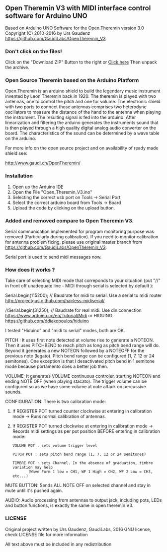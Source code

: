## Open Theremin V3 with MIDI interface control software for Arduino UNO 

Based on Arduino UNO Software for the Open.Theremin version 3.0  Copyright (C) 2010-2016 by Urs Gaudenz
https://github.com/GaudiLabs/OpenTheremin_V3

### Don't click on the files!
Click on the "Download ZIP" Button to the right or [Click here](https://github.com/GaudiLabs/OpenTheremin_V3/archive/master.zip) 
Then unpack the archive.

### Open Source Theremin based on the Arduino Platform

Open.Theremin is an arduino shield to build the legendary music instrument invented by Leon Theremin back in 1920. The theremin is played with two antennas, one to control the pitch and one for volume. The electronic shield with two ports to connect those antennas comprises two heterodyne oscillators to measure the distance of the hand to the antenna when playing the instrument. The resulting signal is fed into the arduino. After linearization and filtering the arduino generates the instruments sound that is then played through a high quality digital analog audio converter on the board. The characteristics of the sound can be determined by a wave table on the arduino.

For more info on the open source project and on availability of ready made shield see:

http://www.gaudi.ch/OpenTheremin/

### Installation
1. Open up the Arduino IDE
2. Open the File "Open_Theremin_V3.ino"
3. Selecting the correct usb port on Tools -> Serial Port
4. Select the correct arduino board from Tools -> Board
5. Upload the code by clicking on the upload button.

### Added and removed compare to Open Theremin V3. 
Serial communication implemented for program monitoring purpose was removed (Particularly during calibration).
If you need to monitor calibration for antenna problem fixing, please use original master branch from 
https://github.com/GaudiLabs/OpenTheremin_V3. 

Serial port is used to send midi messages now. 

### How does it works ? 

Take care of selecting MIDI mode that correponds to your cituation 
	(put "//" in front off unadequate line - MIDI through serial is selected by default ):

  Serial.begin(115200); // Baudrate for midi to serial. Use a serial to midi router 
  	http://projectgus.github.com/hairless-midiserial/
  
  //Serial.begin(31250); // Baudrate for real midi. Use din connection 
  	https://www.arduino.cc/en/Tutorial/Midi or HIDUINO https://github.com/ddiakopoulos/hiduino

I tested "Hiduino" and "midi to serial" modes, both are OK.



PITCH : 
It uses first note detected at volume rise to generate a NOTEON. 
Then it uses PITCHBEND to reach pitch as long as pitch bend range will do. 
Beyond it generates a new NOTEON  followed by a NOTEOFF for the previous note (legato). 
Pitch bend range can be configured (1, 7, 12 or 24 semitones).
One exception is that I desactivated pitch bend in 1 semitone mode because portamento does a better job then. 

VOLUME: 
It generates VOLUME continuous controler, starting NOTEON and ending NOTE OFF (when playing stacato). 
The trigger volume can be configured so as we have some volume at note attack on percussive sounds. 

CONFIGURATION: 
There is two calibration mode: 
 1. If REGISTER POT turned counter clockwise at entering in calibration mode 
         -> Runs normal calibration of antennas.
         
 2. If REGISTER POT turned clockwise at entering in calibration mode 
         -> Records midi settings as per pot position BEFORE entering in calibration mode:
           
		VOLUME POT : sets volume trigger level
  
		PITCH POT : sets pitch bend range (1, 7, 12 or 24 semitones)
  
		TIMBRE POT : sets Channel. In the absence of graduation, timbre variation may help 
               (Wave Form 1 low = CH1, WF 1 High = CH2, WF 2 Low = CH3, etc...)
               
MUTE BUTTON: 
Sends ALL NOTE OFF on selected channel and stay in mute until it's pushed again.  

AUDIO: 
Audio processing from antennas to output jack, including pots, LEDs and button functions, is exactly the same in open theremin V3.  



### LICENSE
Original project written by Urs Gaudenz, GaudiLabs, 2016
GNU license, check LICENSE file for more information

All text above must be included in any redistribution


